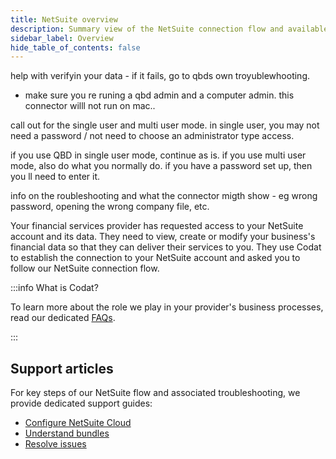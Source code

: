 ```yaml
---
title: NetSuite overview
description: Summary view of the NetSuite connection flow and available support
sidebar_label: Overview
hide_table_of_contents: false
---
```



help with verifyin your data - if it fails, go to qbds own troyublewhooting. 

- make sure you re runing a qbd admin and a computer admin. 
this connector willl not run on mac.. 

call out for the single user and multi user mode. in single user, you may not need a password / not need to choose an administrator type access. 

if you use QBD in single user mode, continue as is. if you use multi user mode, also do what you normally do. if you have a password set up, then you ll need to enter it. 




info on the roubleshooting and what the connector migth show - eg wrong password, opening the wrong company file, etc. 




Your financial services provider has requested access to your NetSuite account and its data. They need to view, create or modify your business's financial data so that they can deliver their services to you. They use Codat to establish the connection to your NetSuite account and asked you to follow our NetSuite connection flow.

:::info What is Codat?

To learn more about the role we play in your provider's business processes, read our dedicated [FAQs](/smb-help-hub/codat/faq).

:::

## Support articles

For key steps of our NetSuite flow and associated troubleshooting, we provide dedicated support guides:

- [Configure NetSuite Cloud](/smb-help-hub/integrations/netsuite/suitecloud])
- [Understand bundles](/smb-help-hub/integrations/netsuite/bundles)
- [Resolve issues](/smb-help-hub/integrations/netsuite/troubleshooting)